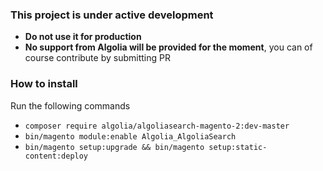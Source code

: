 ### This project is under active development

- **Do not use it for production**
- **No support from Algolia will be provided for the moment**, you can of course contribute by submitting PR

### How to install

Run the following commands
- ```composer require algolia/algoliasearch-magento-2:dev-master```
- ```bin/magento module:enable Algolia_AlgoliaSearch```
- ```bin/magento setup:upgrade && bin/magento setup:static-content:deploy```
